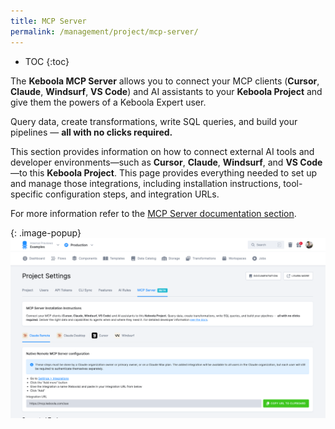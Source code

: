 ```yaml
---
title: MCP Server
permalink: /management/project/mcp-server/
---
```


* TOC
{:toc}

The **Keboola MCP Server** allows you to connect your MCP clients (**Cursor**, **Claude**, **Windsurf**, **VS Code**) and AI assistants to your **Keboola Project** and give them the powers of a Keboola Expert user. 

Query data, create transformations, write SQL queries, and build your pipelines — **all with no clicks required.**

This section provides information on how to connect external AI tools and developer environments—such as **Cursor**, **Claude**, **Windsurf**, and **VS Code**—to this **Keboola Project**. 
This page provides everything needed to set up and manage those integrations, including installation instructions, tool-specific configuration steps, and integration URLs.

For more information refer to the [MCP Server documentation section](/ai/mcp-server/).

{: .image-popup}
![screenshot.png](screenshot.png)

